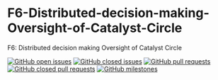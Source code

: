 # F6-Distributed-decision-making-Oversight-of-Catalyst-Circle
 F6: Distributed decision making Oversight of Catalyst Circle
 
 [![GitHub open issues](https://img.shields.io/github/issues/Quality-Assurance-DAO/F6-Distributed-decision-making-Oversight-of-Catalyst-Circle?style=flat-square)](https://github.com/Quality-Assurance-DAO/F6-Distributed-decision-making-Oversight-of-Catalyst-Circle/issues)
[![GitHub closed issues](https://img.shields.io/github/issues-closed-raw/Quality-Assurance-DAO/F6-Distributed-decision-making-Oversight-of-Catalyst-Circle?style=flat-square)](https://github.com/Quality-Assurance-DAO/F6-Distributed-decision-making-Oversight-of-Catalyst-Circle/issues?q=is%3Aissue+is%3Aclosed)
[![GitHub pull requests](https://img.shields.io/github/issues-pr/Quality-Assurance-DAO/F6-Distributed-decision-making-Oversight-of-Catalyst-Circle)](https://github.com/Quality-Assurance-DAO/F6-Distributed-decision-making-Oversight-of-Catalyst-Circle/pulls)
[![GitHub closed pull requests](https://img.shields.io/github/issues-pr-closed/Quality-Assurance-DAO/F6-Distributed-decision-making-Oversight-of-Catalyst-Circle)](https://github.com/Quality-Assurance-DAO/F6-Distributed-decision-making-Oversight-of-Catalyst-Circle)
[![GitHub milestones](https://img.shields.io/github/milestones/open/Quality-Assurance-DAO/F6-Distributed-decision-making-Oversight-of-Catalyst-Circle?style=flat-square)](https://github.com/Quality-Assurance-DAO/F6-Distributed-decision-making-Oversight-of-Catalyst-Circle)
